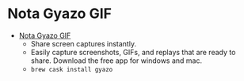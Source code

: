 # Nota Gyazo GIF
- [Nota Gyazo GIF](https://gyazo.com/)
  -  Share screen captures instantly.
  - Easily capture screenshots, GIFs, and replays that are ready to share. Download the free app for windows and mac.
  - `brew cask install gyazo`
